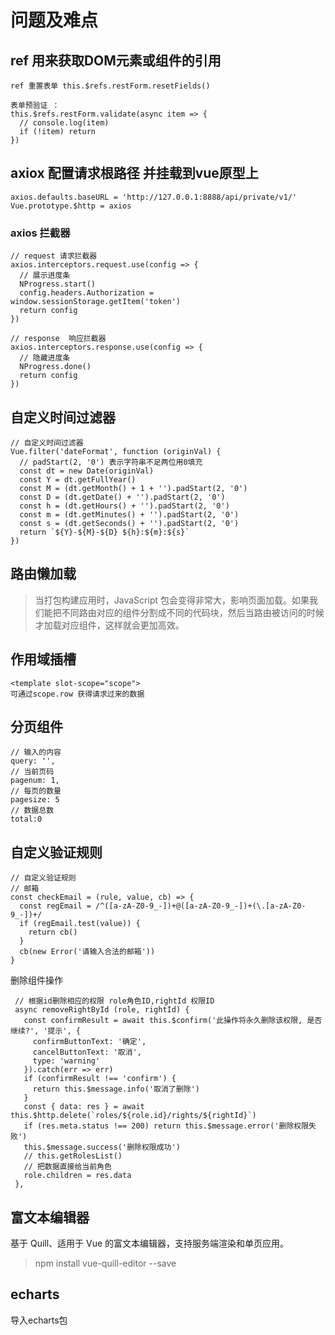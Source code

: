 # 问题及难点
## ref 用来获取DOM元素或组件的引用
```
ref 重置表单 this.$refs.restForm.resetFields()

表单预验证 ：
this.$refs.restForm.validate(async item => {
  // console.log(item)
  if (!item) return
})
```
## axiox 配置请求根路径 并挂载到vue原型上
```
axios.defaults.baseURL = 'http://127.0.0.1:8888/api/private/v1/'
Vue.prototype.$http = axios
```
### axios 拦截器
```
// request 请求拦截器
axios.interceptors.request.use(config => {
  // 展示进度条
  NProgress.start()
  config.headers.Authorization = window.sessionStorage.getItem('token')
  return config
})

// response  响应拦截器
axios.interceptors.response.use(config => {
  // 隐藏进度条
  NProgress.done()
  return config
})
```
## 自定义时间过滤器
```
// 自定义时间过滤器
Vue.filter('dateFormat', function (originVal) {
  // padStart(2, '0') 表示字符串不足两位用0填充
  const dt = new Date(originVal)
  const Y = dt.getFullYear()
  const M = (dt.getMonth() + 1 + '').padStart(2, '0')
  const D = (dt.getDate() + '').padStart(2, '0')
  const h = (dt.getHours() + '').padStart(2, '0')
  const m = (dt.getMinutes() + '').padStart(2, '0')
  const s = (dt.getSeconds() + '').padStart(2, '0')
  return `${Y}-${M}-${D} ${h}:${m}:${s}`
})
```
## 路由懒加载
> 当打包构建应用时，JavaScript 包会变得非常大，影响页面加载。如果我们能把不同路由对应的组件分割成不同的代码块，然后当路由被访问的时候才加载对应组件，这样就会更加高效。

## 作用域插槽
```
<template slot-scope="scope">
可通过scope.row 获得请求过来的数据
```
## 分页组件
```
// 输入的内容
query: '',
// 当前页码
pagenum: 1,
// 每页的数量
pagesize: 5
// 数据总数
total:0
```
## 自定义验证规则
```
// 自定义验证规则
// 邮箱
const checkEmail = (rule, value, cb) => {
  const regEmail = /^([a-zA-Z0-9_-])+@([a-zA-Z0-9_-])+(\.[a-zA-Z0-9_-])+/
  if (regEmail.test(value)) {
    return cb()
  }
  cb(new Error('请输入合法的邮箱'))
}
```

删除组件操作
```
 // 根据id删除相应的权限 role角色ID,rightId 权限ID
 async removeRightById (role, rightId) {
   const confirmResult = await this.$confirm('此操作将永久删除该权限, 是否继续?', '提示', {
     confirmButtonText: '确定',
     cancelButtonText: '取消',
     type: 'warning'
   }).catch(err => err)
   if (confirmResult !== 'confirm') {
     return this.$message.info('取消了删除')
   }
   const { data: res } = await this.$http.delete(`roles/${role.id}/rights/${rightId}`)
   if (res.meta.status !== 200) return this.$message.error('删除权限失败')
   this.$message.success('删除权限成功')
   // this.getRolesList()
   // 把数据直接给当前角色
   role.children = res.data
 },
 ```
 ## 富文本编辑器
 基于 Quill、适用于 Vue 的富文本编辑器，支持服务端渲染和单页应用。
 > npm install vue-quill-editor --save

## echarts
导入echarts包


